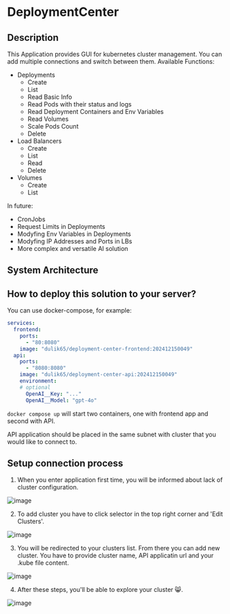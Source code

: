 # DeploymentCenter

## Description
This Application provides GUI for kubernetes cluster management. You can add multiple connections and switch between them.
Available Functions:
- Deployments
  - Create
  - List
  - Read Basic Info
  - Read Pods with their status and logs
  - Read Deployment Containers and Env Variables
  - Read Volumes
  - Scale Pods Count
  - Delete
- Load Balancers
  - Create
  - List
  - Read
  - Delete
- Volumes
  - Create
  - List

In future:
- CronJobs
- Request Limits in Deployments
- Modyfing Env Variables in Deployments
- Modyfing IP Addresses and Ports in LBs
- More complex and versatile AI solution

## System Architecture

## How to deploy this solution to your server?

You can use docker-compose, for example:
```YAML
services:
  frontend:
    ports:
      - "80:8080"
    image: "dulik65/deployment-center-frontend:202412150049"
  api:
    ports:
      - "8080:8080"
    image: "dulik65/deployment-center-api:202412150049"
    environment:
    # optional
      OpenAI__Key: "..."
      OpenAI__Model: "gpt-4o"
```
`docker compose up` will start two containers, one with frontend app and second with API.

API application should be placed in the same subnet with cluster that you would like to connect to.

## Setup connection process
1. When you enter application first time, you will be informed about lack of cluster configuration.

![image](https://github.com/user-attachments/assets/55d32743-4543-4fde-8156-6b703fe0052f)

2. To add cluster you have to click selector in the top right corner and 'Edit Clusters'.

![image](https://github.com/user-attachments/assets/d421889c-976a-46f2-872a-11137ee2d7c9)

3. You will be redirected to your clusters list. From there you can add new cluster. You have to provide cluster name, API applicatin url and your .kube file content.

![image](https://github.com/user-attachments/assets/a439b197-5f0f-4360-ad3c-e25848867625)

4. After these steps, you'll be able to explore your cluster 😸.

![image](https://github.com/user-attachments/assets/8a31c80e-bc40-4ba7-a079-0b91e40ef05b)



